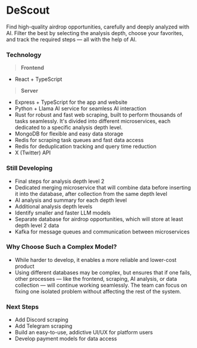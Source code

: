 # **DeScout**

Find high-quality airdrop opportunities, carefully and deeply analyzed with AI. Filter the best by selecting the analysis depth, choose your favorites, and track the required steps — all with the help of AI.

### **Technology**

> **Frontend**

* React + TypeScript

> **Server**

* Express + TypeScript for the app and website
* Python + Llama AI service for seamless AI interaction
* Rust for robust and fast web scraping, built to perform thousands of tasks seamlessly. It's divided into different microservices, each dedicated to a specific analysis depth level.
* MongoDB for flexible and easy data storage
* Redis for scraping task queues and fast data access
* Redis for deduplication tracking and query time reduction
* X (Twitter) API

### **Still Developing**

* Final steps for analysis depth level 2
* Dedicated merging microservice that will combine data before inserting it into the database, after collection from the same depth level
* AI analysis and summary for each depth level
* Additional analysis depth levels
* Identify smaller and faster LLM models
* Separate database for airdrop opportunities, which will store at least depth level 2 data
* Kafka for message queues and communication between microservices

### **Why Choose Such a Complex Model?**

* While harder to develop, it enables a more reliable and lower-cost product
* Using different databases may be complex, but ensures that if one fails, other processes — like the frontend, scraping, AI analysis, or data collection — will continue working seamlessly. The team can focus on fixing one isolated problem without affecting the rest of the system.

### **Next Steps**

* Add Discord scraping
* Add Telegram scraping
* Build an easy-to-use, addictive UI/UX for platform users
* Develop payment models for data access
